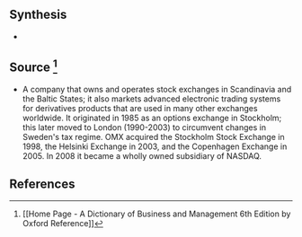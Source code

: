 ## Synthesis
- 
## Source [^1]
- A company that owns and operates stock exchanges in Scandinavia and the Baltic States; it also markets advanced electronic trading systems for derivatives products that are used in many other exchanges worldwide. It originated in 1985 as an options exchange in Stockholm; this later moved to London (1990-2003) to circumvent changes in Sweden's tax regime. OMX acquired the Stockholm Stock Exchange in 1998, the Helsinki Exchange in 2003, and the Copenhagen Exchange in 2005. In 2008 it became a wholly owned subsidiary of NASDAQ.
## References

[^1]: [[Home Page - A Dictionary of Business and Management 6th Edition by Oxford Reference]]